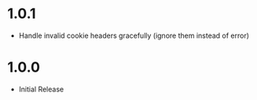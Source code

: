 # 1.0.1

- Handle invalid cookie headers gracefully (ignore them instead of error)

# 1.0.0

- Initial Release
